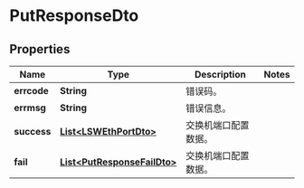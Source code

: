 
# PutResponseDto

## Properties
Name | Type | Description | Notes
------------ | ------------- | ------------- | -------------
**errcode** | **String** | 错误码。 | 
**errmsg** | **String** | 错误信息。 | 
**success** | [**List&lt;LSWEthPortDto&gt;**](LSWEthPortDto.md) | 交换机端口配置数据。 | 
**fail** | [**List&lt;PutResponseFailDto&gt;**](PutResponseFailDto.md) | 交换机端口配置数据。 | 



